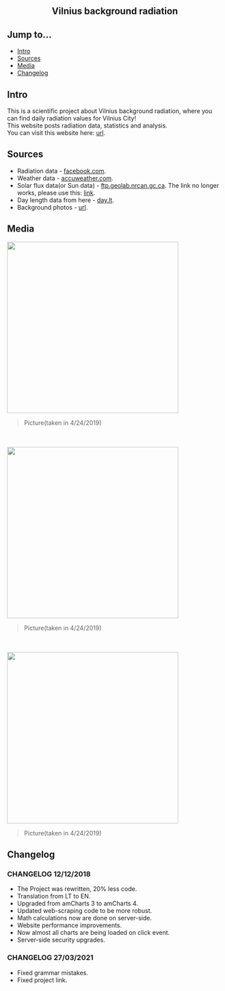 <div align="center">
  <h2>Vilnius background radiation</h2>
</div>

## Jump to...

  - [Intro](#intro)
  - [Sources](#sources)
  - [Media](#media)
  - [Changelog](#changelog)
  
## <a name="Intro"></a>Intro

<p>This is a scientific project about Vilnius background radiation, where you can find daily radiation values for Vilnius City!<br>
This website posts radiation data, statistics and analysis.<br>
You can visit this website here: <a href="http://radiation.gsvedas.com/" target="_blank">url</a>.
</p>

## <a name="Sources"></a>Sources

<ul>
  <li>Radiation data - <a href="https://www.facebook.com/VilniausRadiacinisFonas/" target="_blank">facebook.com</a>.</li>
  <li>Weather data - <a href="http://www.accuweather.com/lt/" target="_blank">accuweather.com</a>.</li>
  <li>Solar flux data(or Sun data) - <a href="ftp://ftp.geolab.nrcan.gc.ca/data/solar_flux/daily_flux_values/" target="_blank">ftp.geolab.nrcan.gc.ca</a>. The link no longer works, please use this: <a href="https://www.spaceweather.gc.ca/forecast-prevision/solar-solaire/solarflux/sx-5-en.php" target="_blank">link</a>.</li>
  <li>Day length data from here - <a href="https://day.lt/diena/" target="_blank">day.lt</a>.</li>
  <li>Background photos - <a href="https://www.instagram.com/gintaras_staucejr/" target="_blank">url</a>.</li>
</ul>

## <a name="Media"></a>Media

<a target="_blank" href="https://github.com/GintasS/VilniusBackgroundRadiation/blob/master/images/image1.JPG">
  <img src="https://github.com/GintasS/VilniusBackgroundRadiation/blob/master/images/image1.JPG" height="400" style="max-width:100%;">
</a>
<blockquote>Picture(taken in 4/24/2019)</blockquote>
<br><br>
<a target="_blank" href="https://github.com/GintasS/VilniusBackgroundRadiation/blob/master/images/image2.JPG">
  <img src="https://github.com/GintasS/VilniusBackgroundRadiation/blob/master/images/image2.JPG" height="400" style="max-width:100%;">
</a>
<blockquote>Picture(taken in 4/24/2019)</blockquote>
<br><br>
<a target="_blank" href="https://github.com/GintasS/VilniusBackgroundRadiation/blob/master/images/image3.JPG">
  <img src="https://github.com/GintasS/VilniusBackgroundRadiation/blob/master/images/image3.JPG" height="400" style="max-width:100%;">
</a>
<blockquote>Picture(taken in 4/24/2019)</blockquote>

## <a name="Changelog"></a>Changelog

<h3> CHANGELOG 12/12/2018</h3>
<ul>
  <li>The Project was rewritten, 20% less code.</li>
  <li>Translation from LT to EN.</li>
  <li>Upgraded from amCharts 3 to amCharts 4.</li>
  <li>Updated web-scraping code to be more robust.</li>
  <li>Math calculations now are done on server-side.</li>
  <li>Website performance improvements.</li>
  <li>Now almost all charts are being loaded on click event.</li>
  <li>Server-side security upgrades.</li>
</ul>

<h3> CHANGELOG 27/03/2021</h3>
<ul>
  <li>Fixed grammar mistakes.</li>
  <li>Fixed project link.</li>
</ul>

